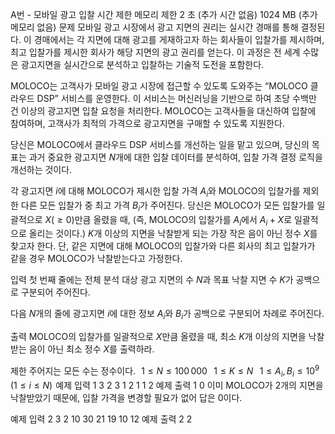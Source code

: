 A번 - 모바일 광고 입찰
시간 제한	메모리 제한
2 초 (추가 시간 없음)	1024 MB (추가 메모리 없음)
문제
모바일 광고 시장에서 광고 지면의 권리는 실시간 경매를 통해 결정된다. 이 경매에서는 각 지면에 대해 광고를 게재하고자 하는 회사들이 입찰가를 제시하며, 최고 입찰가를 제시한 회사가 해당 지면의 광고 권리를 얻는다. 이 과정은 전 세계 수많은 광고지면을 실시간으로 분석하고 입찰하는 기술적 도전을 포함한다.

MOLOCO는 고객사가 모바일 광고 시장에 접근할 수 있도록 도와주는 “MOLOCO 클라우드 DSP” 서비스를 운영한다. 이 서비스는 머신러닝을 기반으로 하여 초당 수백만 건 이상의 광고지면 입찰 요청을 처리한다. MOLOCO는 고객사들을 대신하여 입찰에 참여하며, 고객사가 최적의 가격으로 광고지면을 구매할 수 있도록 지원한다.

당신은 MOLOCO에서 클라우드 DSP 서비스를 개선하는 일을 맡고 있으며, 당신의 목표는 과거 중요한 광고지면 
$N$개에 대한 입찰 데이터를 분석하여, 입찰 가격 결정 로직을 개선하는 것이다.

각 광고지면 
$i$에 대해 MOLOCO가 제시한 입찰 가격 
$A_i$와 MOLOCO의 입찰가를 제외한 다른 모든 입찰가 중 최고 가격 
$B_i$가 주어진다. 당신은 MOLOCO가 모든 입찰가를 일괄적으로 
$X(\ge 0)$만큼 올렸을 때, (즉, MOLOCO의 입찰가를 
$A_i$에서 
$A_i+X$로 일괄적으로 올리는 것이다.) 
$K$개 이상의 지면을 낙찰받게 되는 가장 작은 음이 아닌 정수 
$X$를 찾고자 한다. 단, 같은 지면에 대해 MOLOCO의 입찰가와 다른 회사의 최고 입찰가가 같을 경우 MOLOCO가 낙찰받는다고 가정한다.

입력
첫 번째 줄에는 전체 분석 대상 광고 지면의 수 
$N$과 목표 낙찰 지면 수 
$K$가 공백으로 구분되어 주어진다.

다음 
$N$개의 줄에 광고지면 
$i$에 대한 정보 
$A_i$와 
$B_i$가 공백으로 구분되어 차례로 주어진다.

출력
MOLOCO의 입찰가를 일괄적으로 
$X$만큼 올렸을 때, 최소 
$K$개 이상의 지면을 낙찰받는 음이 아닌 최소 정수 
$X$를 출력하라.

제한
주어지는 모든 수는 정수이다.
 
$1\le N\le 100\, 000$ 
 
$1\le K\le N$ 
 
$1\leq A_i,B_i\leq 10^9$ 
$(1\le i\le N)$ 
예제 입력 1 
3 2
3 1
2 1
1 2
예제 출력 1 
0
이미 MOLOCO가 2개의 지면을 낙찰받았기 때문에, 입찰 가격을 변경할 필요가 없어 답은 0이다.

예제 입력 2 
3 2
10 30
21 19
10 12
예제 출력 2 
2